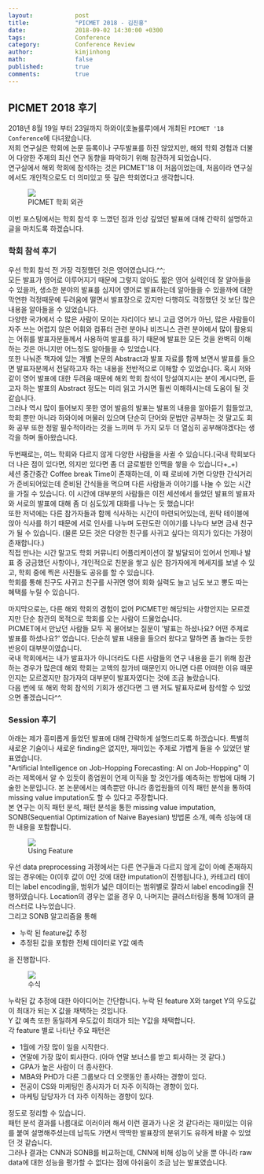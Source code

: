 ```yaml
---
layout:            post
title:             "PICMET 2018 - 김진홍"
date:              2018-09-02 14:30:00 +0300
tags:              Conference
category:          Conference Review
author:            kimjinhong
math:              false
published:         true
comments:          true
---
```

## PICMET 2018 후기
2018년 8월 19일 부터 23일까지 하와이(호놀룰루)에서 개최된 `PICMET '18 Conference`에 다녀왔습니다.   
저희 연구실은 학회에 논문 등록이나 구두발표를 하진 않았지만, 해외 학회 경험과 더불어 다양한 주제의 최신 연구 동향을 파악하기 위해 참관하게 되었습니다.  
연구실에서 해외 학회에 참석하는 것은 PICMET'18 이 처음이었는데, 처음이라 연구실에서도 개인적으로도  더 의미있고 뜻 깊은 학회였다고 생각합니다.  

<figure>
   <img src="{{ "/media/img/PICMET2018.jpg" | absolute_url }}" />
   <figcaption>PICMET 학회 외관</figcaption>
</figure>

이번 포스팅에서는 학회 참석 후 느꼈던 점과 인상 깊었던 발표에 대해 간략히 설명하고 글을 마치도록 하겠습니다.

### 학회 참석 후기
우선 학회 참석 전 가장 걱정했던 것은 영어였습니다.^^;  
모든 발표가 영어로 이루어지기 때문에 그렇지 않아도 짧은 영어 실력인데 잘 알아들을 수 있을까, 생소한 분야의 발표를 심지어 영어로 발표하는데 알아들을 수 있을까에 대한 막연한 걱정때문에 두려움에 떨면서 발표장으로 갔지만 다행히도 걱정했던 것 보단 많은 내용을 알아들을 수 있었습니다.  
다양한 국가에서 수 많은 사람이 모이는 자리이다 보니 고급 영어가 아닌, 많은 사람들이 자주 쓰는 어렵지 않은 어휘와 컴퓨터 관련 분야나 비즈니스 관련 분야에서 많이 활용되는 어휘를 발표자분들께서 사용하여 발표를 하기 때문에 발표한 모든 것을 완벽히 이해하는 것은 아니지만 어느정도 알아들을 수 있었습니다.  
또한 나눠준 책자에 있는 개별 논문의 Abstract과 발표 자료를 함께 보면서 발표를 들으면 발표자분께서 전달하고자 하는 내용을 전반적으로 이해할 수 있었습니다. 혹시 저와 같이 영어 발표에 대한 두려움 때문에 해외 학회 참석이 망설여지시는 분이 계시다면, 듣고자 하는 발표의 Abstract 정도는 미리 읽고 가시면 훨씬 이해하시는데 도움이 될 것 같습니다.  
그러나 역시 많이 들어보지 못한 영어 발음의 발표는 발표의 내용을 알아듣기 힘들었고, 학회 뿐만 아니라 하와이에 머물러 있으며 단순히 단어와 문법만 공부하는 것 말고도 회화 공부 또한 정말 필수적이라는 것을 느끼며 두 가지 모두 더 열심히 공부해야겠다는 생각을 하며 돌아왔습니다.  

두번째로는, 여느 학회와 다르지 않게 다양한 사람들을 사귈 수 있습니다.(국내 학회보다 더 나은 점이 있다면, 의지만 있다면 좀 더 글로벌한 인맥을 쌓을 수 있습니다+_+)  
세션 중간중간 Coffee break Time이 존재하는데, 이 때 로비에 가면 다양한 간식거리가 준비되어있는데 준비된 간식들을 먹으며 다른 사람들과 이야기를 나눌 수 있는 시간을 가질 수 있습니다. 이 시간에 대부분의 사람들은 이전 세션에서 들었던 발표의 발표자와 서로의 발표에 대해 좀 더 심도있게 대화를 나누는 듯 했습니다!  
또한 저녁에는 다른 참가자들과 함께 식사하는 시간이 마련되어있는데, 원탁 테이블에 앉아 식사를 하기 때문에 서로 인사를 나누며 도란도란 이야기를 나누다 보면 금새 친구가 될 수 있습니다. (물론 모든 것은 다양한 친구를 사귀고 싶다는 의지가 있다는 가정이 존재합니다.)  
직접 만나는 시간 말고도 학회 커뮤니티 어플리케이션이 잘 발달되어 있어서 언제나 발표 중 궁금했던 사항이나, 개인적으로 친분을 쌓고 싶은 참가자에게 메세지를 보낼 수 있고, 학회 중에 찍은 사진들도 공유를 할 수 있습니다.  
학회를 통해 친구도 사귀고 친구를 사귀면 영어 회화 실력도 늘고 님도 보고 뽕도 따는 혜택를 누릴 수 있습니다.

마지막으로는, 다른  해외 학회의 경험이 없어 PICMET만 해당되는 사항안지는 모르겠지만 단순 참관의 목적으로 학회를 오는 사람이 드물었습니다.   
PICMET에서 만났던 사람들 모두 꼭 물어보는 질문이 '발표는 하셨나요? 어떤 주제로 발표를 하셨나요?' 였습니다. 단순히 발표 내용을 들으러 왔다고 말하면 좀 놀라는 듯한 반응이 대부분이였습니다.  
국내 학회에서는 내가 발표자가 아니더라도 다른 사람들의 연구 내용을 듣기 위해 참관하는 경우가 많은데 해외 학회는 고액의 참가비 때문인지 아니면 다른 어떠한 이유 때문인지는 모르겠지만 참가자의 대부분이 발표자였다는 것에 조금 놀랐습니다.  
다음 번에 또 해외 학회 참석의 기회가 생긴다면 그 땐 저도 발표자로써 참석할 수 있었으면 좋겠습니다^^.

### Session 후기
아래는 제가 흥미롭게 들었던 발표에 대해 간략하게 설명드리도록 하겠습니다. 특별히 새로운 기술이나 새로운 finding은 없지만, 재미있는 주제로 가볍게 들을 수 있었던 발표였습니다.  
"Artificial Intelligence on Job-Hopping Forecasting: AI on Job-Hopping" 이라는 제목에서 알 수 있듯이 종업원이 언제 이직을 할 것인가를 예측하는 방법에 대해 기술한 논문입니다. 본 논문에서는 예측뿐만 아니라 종업원들의 이직 패턴 분석을 통하여 missing value imputation도 할 수 있다고 주장합니다.  
본 연구는 이직 패턴 분석, 패턴 분석을 통한 missing value imputation, SONB(Sequential Optimization of Naive Bayesian) 방법론 소개, 예측 성능에 대한 내용을 포함합니다.

<figure>
   <img src="{{ "/media/img/SONB_feature.PNG" | absolute_url }}" />
   <figcaption>Using Feature</figcaption>
</figure>

우선 data preprocessing 과정에서는 다른 연구들과 다르지 않게 값이 아예 존재하지 않는 경우에는 0(이후 값이 0인 것에 대한 imputation이 진행됩니다.), 카테고리 데이터는 label encoding을, 범위가 넓은 데이터는 범위별로 잘라서 label encoding을 진행하였습니다. Location의 경우는 없을 경우 0, 나머지는 클러스터링을 통해 10개의 클러스터로 나누었습니다.  
그리고 SONB 알고리즘을 통해
- 누락 된 feature값 추정
- 추정된 값을 포함한 전체 데이터로 Y값 예측

을 진행합니다.  

<figure>
   <img src="{{ "/media/img/SONB_수식.PNG" | absolute_url }}" />
   <figcaption>수식</figcaption>
</figure>

누락된 값 추정에 대한 아이디어는 간단합니다. 누락 된 feature X와 target Y의 우도값이 최대가 되는 X 값을 채택하는 것입니다.   
Y 값 예측 또한 동일하게 우도값이 최대가 되는 Y값을 채택합니다.   
각 feature 별로 나타난 주요 패턴은
- 1월에 가장 많이 일을 시작한다.
- 연말에 가장 많이 퇴사한다. (아마 연말 보너스를 받고 퇴사하는 것 같다.)
- GPA가 높은 사람이 더 종사한다.
- MBA와 PHD가 다른 그룹보다 더 오랫동안 종사하는 경향이 있다.
- 전공이 CS와 마케팅인 종사자가 더 자주 이직하는 경향이 있다.
- 마케팅 담당자가 더 자주 이직하는 경향이 있다.

정도로 정리할 수 있습니다.  
패턴 분석 결과를 나름대로 이러이러 해서 이런 결과가 나온 것 같다라는 재미있는 이유를 붙여 설명해주셨는데 납득도 가면서 딱딱한 발표장의 분위기도 유하게 바꿀 수 있었던 것 같습니다.  
그러나 결과는 CNN과 SONB를 비교하는데, CNN에 비해 성능이 낮을 뿐 아니라 raw data에 대한 성능을 평가할 수 없다는 점에 아쉬움이 조금 남는 발표였습니다.  
